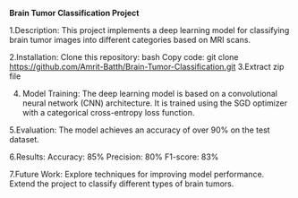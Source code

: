**Brain Tumor Classification Project**

1.Description:
  This project implements a deep learning model for classifying brain tumor images into different categories based on MRI scans.

2.Installation:
  Clone this repository:
  bash
  Copy code:
  git clone https://github.com/Amrit-Batth/Brain-Tumor-Classification.git
3.Extract zip file 

4. Model Training:
  The deep learning model is based on a convolutional neural network (CNN) architecture. It is trained using the SGD optimizer with a 
  categorical cross-entropy loss function.

5.Evaluation:
  The model achieves an accuracy of over 90% on the test dataset.

6.Results:
  Accuracy: 85%
  Precision: 80%
  F1-score: 83%
  
7.Future Work:
  Explore techniques for improving model performance.
  Extend the project to classify different types of brain tumors.

